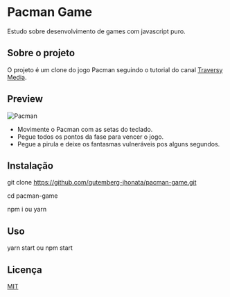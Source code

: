 # Pacman Game

Estudo sobre desenvolvimento de games com javascript puro.

## Sobre o projeto

O projeto é um clone do jogo Pacman seguindo o tutorial do canal [Traversy Media](https://www.youtube.com/watch?v=YBtzzVwrTeE).

## Preview

![Pacman](https://i.pinimg.com/originals/2b/a7/d8/2ba7d868defd2c349ec21a3c5fccba81.gif)

* Movimente o Pacman com as setas do teclado.
* Pegue todos os pontos da fase para vencer o jogo.
* Pegue a pirula e deixe os fantasmas vulneráveis pos alguns segundos.

## Instalação

git clone https://github.com/gutemberg-jhonata/pacman-game.git

cd pacman-game

npm i ou yarn

## Uso

yarn start ou npm start

## Licença

[MIT](https://choosealicense.com/licenses/mit/)
